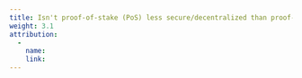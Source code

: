```yaml
---
title: Isn't proof-of-stake (PoS) less secure/decentralized than proof-of-work (PoW)?
weight: 3.1
attribution:
  -
    name:
    link:
---
```

